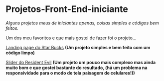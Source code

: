 # Projetos-Front-End-iniciante
*Alguns projetos meus de iniciantes apenas, coisas simples e códigos bem feitos.*

Um dos meu favoritos e que mais gostei de fazer foi o projeto...

<a href="https://vitorgomes-r.github.io/StarBucks/" target="_blank">Landing page do Star Bucks</a> **(Um projeto simples e bem feito com um código limpo)**

<a href="https://vitorgomes-r.github.io/SliderDeImagens/" target="_blank">Slider do Resident Evil</a> **(Um projeto um pouco mais complexo mas ainda muito bom e que gostei bastante do resultado, (há um problema na responsividade para o modo de tela paisagem de celulares!))**